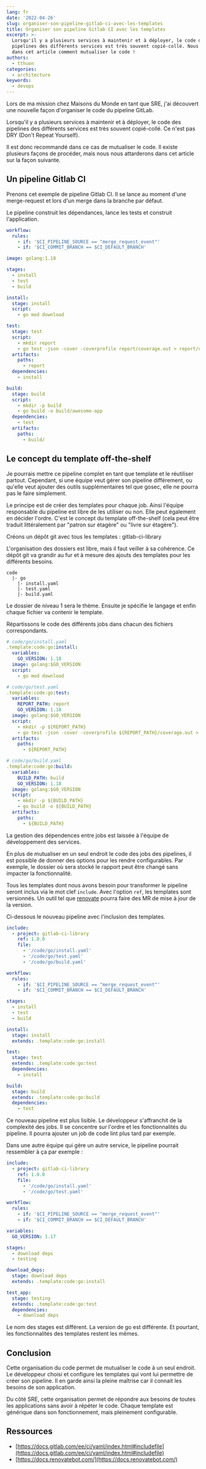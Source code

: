```yaml
---
lang: fr
date: '2022-04-26'
slug: organiser-son-pipeline-gitlab-ci-avec-les-templates
title: Organiser son pipeline Gitlab CI avec les templates
excerpt: >-
  Lorsqu'il y a plusieurs services à maintenir et à déployer, le code des
  pipelines des différents services est très souvent copié-collé. Nous verrons
  dans cet article comment mutualiser le code !
authors:
  - tthuon
categories:
  - architecture
keywords:
  - devops
---
```


Lors de ma mission chez Maisons du Monde en tant que SRE, j'ai découvert une nouvelle façon d'organiser le code du pipeline GitLab.

Lorsqu'il y a plusieurs services à maintenir et à déployer, le code des pipelines des différents
services est très souvent copié-collé. Ce n'est pas DRY (Don't Repeat Yourself).

Il est donc recommandé dans ce cas de mutualiser le code. Il existe plusieurs façons de procéder, mais nous nous attarderons dans cet article sur la façon suivante.

## Un pipeline Gitlab CI

Prenons cet exemple de pipeline Gitlab CI. Il se lance au moment d'une merge-request
et lors d'un merge dans la branche par défaut.

Le pipeline construit les dépendances, lance les tests et construit l'application.

```yaml
workflow:
  rules:
    - if: '$CI_PIPELINE_SOURCE == "merge_request_event"'
    - if: '$CI_COMMIT_BRANCH == $CI_DEFAULT_BRANCH'

image: golang:1.18

stages:
  - install
  - test
  - build

install:
  stage: install
  script:
    - go mod download

test:
  stage: test
  script:
    - mkdir report
    - go test -json -cover -coverprofile report/coverage.out > report/unittest.json
  artifacts:
    paths:
      - report
  dependencies:
    - install

build:
  stage: build
  script:
    - mkdir -p build
    - go build -o build/awesome-app
  dependencies:
    - test
  artifacts:
    paths:
      - build/
```

## Le concept du template off-the-shelf

Je pourrais mettre ce pipeline complet en tant que template et le réutiliser partout. Cependant, si
une équipe veut gérer son pipeline différement, ou qu'elle veut ajouter des outils supplémentaires tel que
gosec, elle ne pourra pas le faire simplement.

Le principe est de créer des templates pour chaque job. Ainsi l'équipe responsable du pipeline est libre
de les utiliser ou non. Elle peut également en décider l'ordre. C'est le concept du template off-the-shelf
(cela peut être traduit littéralement par "patron sur étagère" ou "livre sur étagère").

Créons un dépôt git avec tous les templates : gitlab-ci-library

L'organisation des dossiers est libre, mais il faut veiller à sa cohérence. Ce dépôt git va grandir au
fur et à mesure des ajouts des templates pour les différents besoins.

```
code
  |- go
    |- install.yaml
    |- test.yaml
    |- build.yaml
```

Le dossier de niveau 1 sera le thème. Ensuite je spécifie le langage et enfin chaque fichier va contenir le template.

Répartissons le code des différents jobs dans chacun des fichiers correspondants.

```yaml
# code/go/install.yaml
.template:code:go:install:
  variables:
    GO_VERSION: 1.18
  image: golang:$GO_VERSION
  script:
    - go mod download
```

```yaml
# code/go/test.yaml
.template:code:go:test:
  variables:
    REPORT_PATH: report
    GO_VERSION: 1.18
  image: golang:$GO_VERSION
  script:
    - mkdir -p ${REPORT_PATH}
    - go test -json -cover -coverprofile ${REPORT_PATH}/coverage.out > ${REPORT_PATH}/unittest.json
  artifacts:
    paths:
      - ${REPORT_PATH}
```

```yaml
# code/go/build.yaml
.template:code:go:build:
  variables:
    BUILD_PATH: build
    GO_VERSION: 1.18
  image: golang:$GO_VERSION
  script:
    - mkdir -p ${BUILD_PATH}
    - go build -o ${BUILD_PATH}
  artifacts:
    paths:
      - ${BUILD_PATH}
```

La gestion des dépendences entre jobs est laissée à l'équipe de développement des services.

En plus de mutualiser en un seul endroit le code des jobs des pipelines, il est possible de donner
des options pour les rendre configurables. Par exemple, le dossier où sera stocké le rapport peut être
changé sans impacter la fonctionnalité.

Tous les templates dont nous avons besoin pour transformer le pipeline seront inclus via le mot clef `include`.
Avec l'option `ref`, les templates sont versionnés. Un outil tel que [renovate](https://docs.renovatebot.com/)
pourra faire des MR de mise à jour de la version.

Ci-dessous le nouveau pipeline avec l'inclusion des templates.

```yaml
include:
  - project: gitlab-ci-library
    ref: 1.0.0
    file:
      - '/code/go/install.yaml'
      - '/code/go/test.yaml'
      - '/code/go/build.yaml'

workflow:
  rules:
    - if: '$CI_PIPELINE_SOURCE == "merge_request_event"'
    - if: '$CI_COMMIT_BRANCH == $CI_DEFAULT_BRANCH'

stages:
  - install
  - test
  - build

install:
  stage: install
  extends: .template:code:go:install

test:
  stage: test
  extends: .template:code:go:test
  dependencies:
    - install

build:
  stage: build
  extends: .template:code:go:build
  dependencies:
    - test
```

Ce nouveau pipeline est plus lisible. Le développeur s'affranchit de la complexité des jobs. Il se concentre sur
l'ordre et les fonctionnalités du pipeline. Il pourra ajouter un job de code lint plus tard par exemple.

Dans une autre équipe qui gère un autre service, le pipeline pourrait ressembler à ça par exemple :

```yaml
include:
  - project: gitlab-ci-library
    ref: 1.0.0
    file:
      - '/code/go/install.yaml'
      - '/code/go/test.yaml'

workflow:
  rules:
    - if: '$CI_PIPELINE_SOURCE == "merge_request_event"'
    - if: '$CI_COMMIT_BRANCH == $CI_DEFAULT_BRANCH'

variables:
  GO_VERSION: 1.17

stages:
  - download deps
  - testing

download_deps:
  stage: download deps
  extends: .template:code:go:install

test_app:
  stage: testing
  extends: .template:code:go:test
  dependencies:
    - download deps
```

Le nom des stages est différent. La version de go est différente. Et pourtant, les fonctionnalités des templates restent les mêmes.

## Conclusion

Cette organisation du code permet de mutualiser le code à un seul endroit. Le développeur choisi et configure les templates
qui vont lui permettre de créer son pipeline. Il en garde ainsi la pleine maîtrise car il connait les besoins de son application.

Du côté SRE, cette organisation permet de répondre aux besoins de toutes les applications sans avoir à répéter le code.
Chaque template est générique dans son fonctionnement, mais pleinement configurable.

## Ressources

- [https://docs.gitlab.com/ee/ci/yaml/index.html#includefile](https://docs.gitlab.com/ee/ci/yaml/index.html#includefile)
- [https://docs.renovatebot.com/](https://docs.renovatebot.com/)
